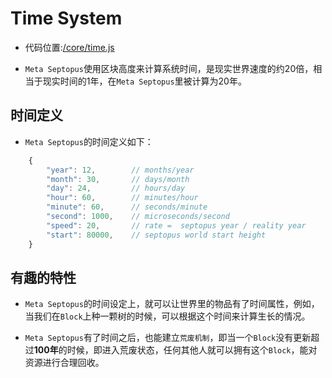 # Time System

* 代码位置:[/core/time.js](https://github.com/septopus-rex/world/blob/main/engine/src/septopus/core/time.js)

* `Meta Septopus`使用区块高度来计算系统时间，是现实世界速度的约20倍，相当于现实时间的1年，在`Meta Septopus`里被计算为20年。

## 时间定义

* `Meta Septopus`的时间定义如下：

```Javascript
    {
        "year": 12,        // months/year
        "month": 30,       // days/month
        "day": 24,         // hours/day
        "hour": 60,        // minutes/hour
        "minute": 60,      // seconds/minute
        "second": 1000,    // microseconds/second
        "speed": 20,       // rate =  septopus year / reality year
        "start": 80000,    // septopus world start height
    }
```

## 有趣的特性

* `Meta Septopus`的时间设定上，就可以让世界里的物品有了时间属性，例如，当我们在`Block`上种一颗树的时候，可以根据这个时间来计算生长的情况。
  
* `Meta Septopus`有了时间之后，也能建立`荒废机制`，即当一个`Block`没有更新超过**100年**的时候，即进入荒废状态，任何其他人就可以拥有这个`Block`，能对资源进行合理回收。